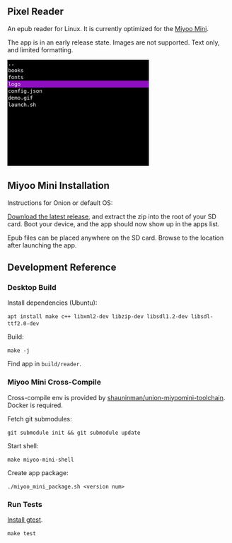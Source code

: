 ## Pixel Reader

An epub reader for Linux. It is currently optimized for the [Miyoo Mini](https://retrogamecorps.com/2022/05/15/miyoo-mini-v2-guide/).

The app is in an early release state. Images are not supported. Text only, and limited formatting.

![Screenshot](resources/demo.gif)

## Miyoo Mini Installation

Instructions for Onion or default OS:

[Download the latest release](https://github.com/ealang/pixel-reader/releases), and extract the zip into the root of your SD card. Boot your device, and the app should now show up in the apps list.

Epub files can be placed anywhere on the SD card. Browse to the location after launching the app.

## Development Reference

### Desktop Build

Install dependencies (Ubuntu):
```
apt install make c++ libxml2-dev libzip-dev libsdl1.2-dev libsdl-ttf2.0-dev
```

Build:
```
make -j
```

Find app in `build/reader`.

### Miyoo Mini Cross-Compile

Cross-compile env is provided by [shauninman/union-miyoomini-toolchain](https://github.com/shauninman/union-miyoomini-toolchain). Docker is required.

Fetch git submodules:
```
git submodule init && git submodule update
```

Start shell:
```
make miyoo-mini-shell
```

Create app package:
```
./miyoo_mini_package.sh <version num>
```

### Run Tests

[Install gtest](https://github.com/google/googletest/blob/main/googletest/README.md).

```
make test
```
